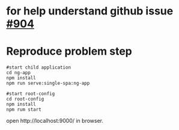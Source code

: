 # for help understand github issue [#904](https://github.com/single-spa/single-spa/issues/904)

# Reproduce problem step
```
#start child application
cd ng-app  
npm install
npm run serve:single-spa:ng-app

#start root-config
cd root-config
npm install
npm rum start
```
open http://localhost:9000/ in browser.
